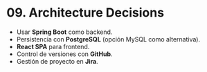 # 09. Architecture Decisions

- Usar **Spring Boot** como backend.
- Persistencia con **PostgreSQL** (opción MySQL como alternativa).
- **React SPA** para frontend.
- Control de versiones con **GitHub**.
- Gestión de proyecto en **Jira**.
